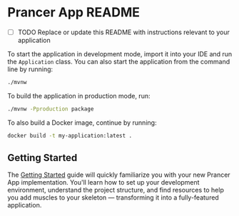 # Prancer App README

- [ ] TODO Replace or update this README with instructions relevant to your application

To start the application in development mode, import it into your IDE and run the `Application` class. 
You can also start the application from the command line by running: 

```bash
./mvnw
```

To build the application in production mode, run:

```bash
./mvnw -Pproduction package
```

To also build a Docker image, continue by running:

```bash
docker build -t my-application:latest .
```

## Getting Started

The [Getting Started](https://vaadin.com/docs/latest/getting-started) guide will quickly familiarize you with your new
Prancer App implementation. You'll learn how to set up your development environment, understand the project 
structure, and find resources to help you add muscles to your skeleton — transforming it into a fully-featured 
application.
